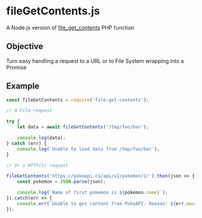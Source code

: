 # fileGetContents.js
A Node.js version of [file_get_contents](https://php.net/file_get_contents) PHP function

## Objective
Turn easy handling a request to a URL or to File System wrapping into a Promise

## Example
```js
const fileGetContents = require('file-get-contents');

// A File request

try {
	let data = await fileGetContents('/tmp/foo/bar');

	console.log(data);
} catch (err) {
	console.log('Unable to load data from /tmp/foo/bar');
}

// Or a HTTP(S) request

fileGetContents('https://pokeapi.co/api/v2/pokemon/1/').then(json => {
	const pokemon = JSON.parse(json);

	console.log(`Name of first pokemon is ${pokemon.name}`);
}).catch(err => {
	console.err(`Unable to get content from PokeAPI. Reason: ${err.message}`);
});

```

